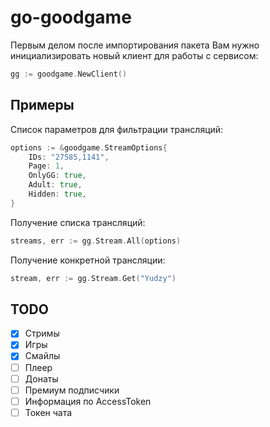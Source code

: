 # go-goodgame

Первым делом после импортирования пакета Вам нужно инициализировать новый клиент для работы с сервисом:
```go
gg := goodgame.NewClient()
```

## Примеры
Список параметров для фильтрации трансляций:
```go
options := &goodgame.StreamOptions{
    IDs: "27585,1141",
    Page: 1,
    OnlyGG: true,
    Adult: true,
    Hidden: true,
}
```

Получение списка трансляций:
```go
streams, err := gg.Stream.All(options)
```

Получение конкретной трансляции:
```go
stream, err := gg.Stream.Get("Yudzy")
```

## TODO
- [X] Стримы
- [X] Игры
- [X] Смайлы
- [ ] Плеер
- [ ] Донаты
- [ ] Премиум подписчики
- [ ] Информация по AccessToken
- [ ] Токен чата